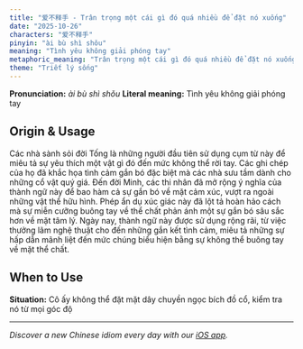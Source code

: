 ```yaml
---
title: "爱不释手 - Trân trọng một cái gì đó quá nhiều để đặt nó xuống"
date: "2025-10-26"
characters: "爱不释手"
pinyin: "ài bù shì shǒu"
meaning: "Tình yêu không giải phóng tay"
metaphoric_meaning: "Trân trọng một cái gì đó quá nhiều để đặt nó xuống"
theme: "Triết lý sống"
---
```


**Pronunciation:** *ài bù shì shǒu*
**Literal meaning:** Tình yêu không giải phóng tay

## Origin & Usage

Các nhà sành sỏi đời Tống là những người đầu tiên sử dụng cụm từ này để miêu tả sự yêu thích một vật gì đó đến mức không thể rời tay. Các ghi chép của họ đã khắc họa tình cảm gắn bó đặc biệt mà các nhà sưu tầm dành cho những cổ vật quý giá. Đến đời Minh, các thi nhân đã mở rộng ý nghĩa của thành ngữ này để bao hàm cả sự gắn bó về mặt cảm xúc, vượt ra ngoài những vật thể hữu hình. Phép ẩn dụ xúc giác này đã lột tả hoàn hảo cách mà sự miễn cưỡng buông tay về thể chất phản ánh một sự gắn bó sâu sắc hơn về mặt tâm lý. Ngày nay, thành ngữ này được sử dụng rộng rãi, từ việc thưởng lãm nghệ thuật cho đến những gắn kết tình cảm, miêu tả những sự hấp dẫn mãnh liệt đến mức chúng biểu hiện bằng sự không thể buông tay về mặt thể chất.

## When to Use

**Situation:** Cô ấy không thể đặt mặt dây chuyền ngọc bích đồ cổ, kiểm tra nó từ mọi góc độ

---

*Discover a new Chinese idiom every day with our [iOS app](https://apps.apple.com/us/app/daily-chinese-idioms/id6740611324).*
